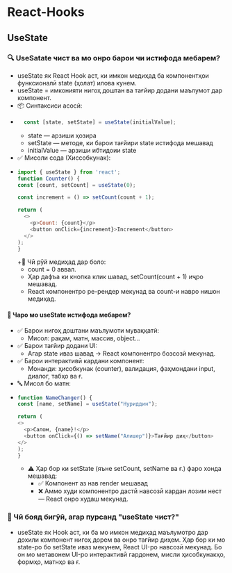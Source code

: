 # React-Hooks

## UseState
### 🔍 UseSatate чист ва мо онро барои чи истифода мебарем?
+ useState як React Hook аст, ки имкон медиҳад ба компонентҳои функсионалӣ state (ҳолат) илова кунем.
+ useState = имконияти нигоҳ доштан ва тағйир додани маълумот дар компонент.
+ 📦 Синтаксиси асосӣ:
+ ```javascript
    const [state, setState] = useState(initialValue);
  ```
  + state — арзиши ҳозира
  + setState — методе, ки барои тағйири state истифода мешавад
  + initialValue — арзиши ибтидоии state
+ ✅ Мисоли сода (Хиссобкунак):
+ ```javascript
  import { useState } from 'react';
  function Counter() {
  const [count, setCount] = useState(0);

  const increment = () => setCount(count + 1);

  return (
    <>
      <p>Count: {count}</p>
      <button onClick={increment}>Increment</button>
    </>
  );
  }
  ```
  +🔁 Чӣ рӯй медиҳад дар боло:
    + count = 0 аввал.
    + Ҳар дафъа ки кнопка клик шавад, setCount(count + 1) иҷро мешавад.
    + React компонентро ре-рендер мекунад ва count-и навро нишон медиҳад.
      
#### 📘 Чаро мо useState истифода мебарем?
  + ✅ Барои нигоҳ доштани маълумоти муваққатӣ:
      + Мисол: рақам, матн, массив, object...
  + ✅ Барои тағйир додани UI:
      + Агар state иваз шавад → React компонентро бозсозӣ мекунад.
  + ✅ Барои интерактивӣ кардани компонент:
      + Монанди: ҳисобкунак (counter), валидация, фаҳмондани input, диалог, табҳо ва ғ.
  + 🔤 Мисол бо матн:
  + ```javascript
    function NameChanger() {
    const [name, setName] = useState("Нуриддин");

    return (
    <>
      <p>Салом, {name}!</p>
      <button onClick={() => setName("Алишер")}>Тағйир диҳ</button>
    </>
    );
    }
    ```
    + ⚠️ Ҳар бор ки setState (яъне setCount, setName ва ғ.) фаро хонда мешавад:
        + ✅ Компонент аз нав render мешавад
        + ❌ Аммо худи компонентро дастӣ навсозӣ кардан лозим нест — React онро худаш мекунад.
### 🧠 Чӣ бояд бигӯӣ, агар пурсанд "useState чист?"
  + useState як Hook аст, ки ба мо имкон медиҳад маълумотро дар дохили компонент нигоҳ дорем ва онро тағйир диҳем. Ҳар бор ки мо state-ро бо setState иваз мекунем, React UI-ро навсозӣ мекунад. Бо он мо метавонем UI-ро интерактивӣ гардонем, мисли ҳисобкунакҳо, формҳо, матнҳо ва ғ.
  
